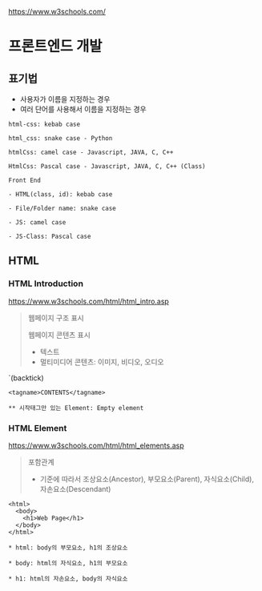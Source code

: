 https://www.w3schools.com/

# 프론트엔드 개발

## 표기법
- 사용자가 이름을 지정하는 경우
- 여러 단어를 사용해서 이름을 지정하는 경우

```
html-css: kebab case

html_css: snake case - Python

htmlCss: camel case - Javascript, JAVA, C, C++

HtmlCss: Pascal case - Javascript, JAVA, C, C++ (Class)

Front End

- HTML(class, id): kebab case

- File/Folder name: snake case

- JS: camel case

- JS-Class: Pascal case
```

## HTML

### HTML Introduction
https://www.w3schools.com/html/html_intro.asp

> 웹페이지 구조 표시
>
> 웹페이지 콘텐츠 표시
> - 텍스트
> - 멀티미디어 콘텐츠: 이미지, 비디오, 오디오

`(backtick)

```
<tagname>CONTENTS</tagname>

** 시작태그만 있는 Element: Empty element
```

### HTML Element
https://www.w3schools.com/html/html_elements.asp

> 포함관계
> - 기준에 따라서 조상요소(Ancestor), 부모요소(Parent), 자식요소(Child), 자손요소(Descendant)

```
<html>
  <body>
    <h1>Web Page</h1>
  </body>
</html>

* html: body의 부모요소, h1의 조상요소

* body: html의 자식요소, h1의 부모요소

* h1: html의 자손요소, body의 자식요소
```

